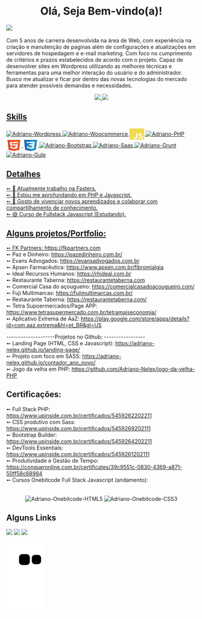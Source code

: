 <h1 align="center">Olá, Seja Bem-vindo(a)!</h1>
<p align="left"><img src="https://komarev.com/ghpvc/?username=Adriano-Nelex" /></p>

Com 5 anos de carreira desenvolvida na área de Web, com experiência na criação e manutenção de paginas além de configurações e atualizações em servidores de hospedagem e e-mail marketing. Com foco no cumprimento de critérios e prazos estabelecidos de acordo com o projeto. Capaz de desenvolver sites em Wordpress utilizando as melhores técnicas e ferramentas para uma melhor interação do usuário e do administrador. Busco me atualizar e ficar por dentro das novas tecnologias do mercado para atender possíveis demandas e necessidades.

<div align="center">
  <a href="https://github.com/Adriano-Nelex">
  <img height="160em" src="https://github-readme-stats.vercel.app/api?username=Adriano-Nelex&show_icons=true&theme=tokyonight&include_all_commits=true&count_private=true"/>
  <img height="160em" src="https://github-readme-stats.vercel.app/api/top-langs/?username=Adriano-Nelex&layout=compact&langs_count=7&theme=tokyonight&langs_count=8"/>
</div>

## Skills
  
<div style="">  
  <img align="center" alt="Adriano-Wordpress" height="40" width="40" src="https://cdn-icons-png.flaticon.com/512/174/174881.png" />
  <img align="center" alt="Adriano-Woocommerce" height="50" width="70" src="https://cdn.jsdelivr.net/gh/devicons/devicon/icons/woocommerce/woocommerce-original-wordmark.svg" />
  <img align="center" alt="Adriano-Js" height="30" width="40" src="https://raw.githubusercontent.com/devicons/devicon/master/icons/javascript/javascript-plain.svg">
  <img align="center" alt="Adriano-PHP" height="70" width="50" src="https://cdn.jsdelivr.net/gh/devicons/devicon/icons/php/php-original.svg">
  <img align="center" alt="Adriano-HTML" height="30" width="40" src="https://raw.githubusercontent.com/devicons/devicon/master/icons/html5/html5-original.svg">
  <img align="center" alt="Adriano-CSS" height="30" width="40" src="https://raw.githubusercontent.com/devicons/devicon/master/icons/css3/css3-original.svg">
  <img align="center" alt="Adriano-Bootstrap" height="40" width="50" src="https://cdn.jsdelivr.net/gh/devicons/devicon/icons/bootstrap/bootstrap-original.svg">
  <img align="center" alt="Adriano-Saas" height="40" width="50" src="https://cdn.jsdelivr.net/gh/devicons/devicon/icons/sass/sass-original.svg">
  <img align="center" alt="Adriano-Grunt" height="40" width="50" src="https://cdn.jsdelivr.net/gh/devicons/devicon/icons/grunt/grunt-original.svg">
  <img align="center" alt="Adriano-Gulp" height="70" width="50" src="https://cdn.jsdelivr.net/gh/devicons/devicon/icons/gulp/gulp-plain.svg">
</div>
  
## Detalhes
  ➻ 🔭 Atualmente trabalho na Fasters. </br>
  ➻ 🌱 Estou me aprofundando em PHP e Javascript. </br>
  ➻ 🤗 Gosto de vivenciar novos aprendizados e colaborar com compartilhamento de conhecimento. </br>
  ➻ 😄 Curso de Fullstack Javascript (Estudando). </br>
  
## Alguns projetos/Portfolio:
 ➻ FK Partners: https://fkpartners.com </br>
 ➻ Paz e Dinheiro: https://pazedinheiro.com.br/ </br>
 ➻ Evans Advogados: https://evansadvogados.com.br </br>
 ➻ Apsen Farmacêutica: https://www.apsen.com.br/fibromialgia </br>
 ➻ Ideal Recursos Humanos: https://rhideal.com.br </br>
 ➻ Restaurante Taberna: https://restaurantetaberna.com </br>
 ➻ Comercial Casa do açougueiro: https://comercialcasadoacougueiro.com/ </br>
 ➻ Fuji Multimarcas: https://fujimultimarcas.com.br/ </br>
 ➻ Restaurante Taberna: https://restaurantetaberna.com/ </br>
 ➻ Tetra Supoermercados/Page APP: https://www.tetrasupermercado.com.br/tetramaiseconomia/ </br>
 ➻ Aplicativo Extrema de AaZ: https://play.google.com/store/apps/details?id=com.aaz.extrema&hl=pt_BR&gl=US </br>
 
 --------------------Projetos no Github: -----------------</br>
 ➻ Landing Page (HTML, CSS e Javascript): https://adriano-nelex.github.io/landing-page/ </br>
 ➻ Projeto com foco em SASS: https://adriano-nelex.github.io/contador_ano_novo/ </br>
 ➻ Jogo da velha em PHP: https://github.com/Adriano-Nelex/jogo-da-velha-PHP </br>
 
## Certificações:
 ➻ Full Stack PHP: https://www.upinside.com.br/certificados/5459262202211 </br>
 ➻ CSS produtivo com Sass: https://www.upinside.com.br/certificados/5459269202111 </br>
 ➻ Bootstrap Builder: https://www.upinside.com.br/certificados/5459264202211 </br>
 ➻ DevTools Essentials: https://www.upinside.com.br/certificados/5459261202111 </br>
 ➻ Produtividade e Gestão de Tempo: https://conqueronline.com.br/certificates/39c9551c-0830-4369-a871-50ff58c68984 </br>
 ➻ Cursos Onebitcode Full Stack Javascript (andamento):
    <div align="center">  
      <img align="center" alt="Adriano-Onebitcode-HTML5" height="auto" width="25%" src="https://user-images.githubusercontent.com/50491181/207620815-0b2f059c-0fd5-4c18-8a5c-bb5b89d50b6d.jpg" />
      <img align="center" alt="Adriano-Onebitcode-CSS3" height="auto" width="25%" src="https://user-images.githubusercontent.com/50491181/207623192-05ae9640-b167-4887-9f2e-73c9f6dd1fa9.jpg" />
    </div>
 
## Alguns Links
  
<div> 
  <a href="https://www.instagram.com/adriano_.fernandes" target="_blank"><img src="https://img.shields.io/badge/-Instagram-%23E4405F?style=for-the-badge&logo=instagram&logoColor=white" target="_blank"></a>
  <a href="https://www.linkedin.com/in/adriano-p-fernandes/" target="_blank"><img src="https://img.shields.io/badge/-LinkedIn-%230077B5?style=for-the-badge&logo=linkedin&logoColor=white" target="_blank"></a>
  <a href="mailto:adriano.p.f@outlook.com" target="_blank"><img src="https://img.shields.io/badge/Microsoft_Outlook-0078D4?style=for-the-badge&logo=microsoft-outlook&logoColor=white" target="_blank"></a>
  
  ![Snake animation](https://github.com/Adriano-Nelex/Adriano-Nelex/blob/output/github-contribution-grid-snake.svg)
  
</div>
